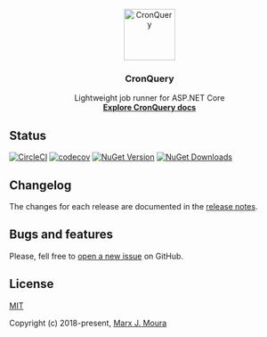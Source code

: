 <p align="center">
  <img src="https://marxjmoura.github.io/cronquery/img/cronquery.svg" alt="CronQuery" width="92">
  <h3 align="center">
    CronQuery
  </h3>
  <p align="center">
    Lightweight job runner for ASP.NET Core
    <br>
    <a href="https://marxjmoura.github.io/cronquery">
      <strong>Explore CronQuery docs</strong>
    </a>
  </p>
</p>

## Status

[![CircleCI](https://circleci.com/gh/marxjmoura/cronquery.svg?style=shield)](https://circleci.com/gh/marxjmoura/cronquery)
[![codecov](https://codecov.io/gh/marxjmoura/cronquery/branch/master/graph/badge.svg)](https://codecov.io/gh/marxjmoura/cronquery)
[![NuGet Version](https://img.shields.io/nuget/v/cronquery.svg)](https://img.shields.io/nuget/v/cronquery.svg)
[![NuGet Downloads](https://img.shields.io/nuget/dt/cronquery.svg)](https://www.nuget.org/packages/cronquery)

## Changelog

The changes for each release are documented in the [release notes](https://github.com/marxjmoura/cronquery/releases).

## Bugs and features

Please, fell free to [open a new issue](https://github.com/marxjmoura/cronquery/issues/new) on GitHub.

## License

[MIT](https://github.com/marxjmoura/cronquery/blob/master/LICENSE)

Copyright (c) 2018-present, [Marx J. Moura](https://github.com/marxjmoura)
